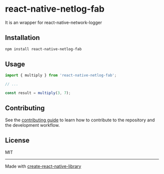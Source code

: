 # react-native-netlog-fab

It is an wrapper for react-native-network-logger

## Installation

```sh
npm install react-native-netlog-fab
```

## Usage


```js
import { multiply } from 'react-native-netlog-fab';

// ...

const result = multiply(3, 7);
```


## Contributing

See the [contributing guide](CONTRIBUTING.md) to learn how to contribute to the repository and the development workflow.

## License

MIT

---

Made with [create-react-native-library](https://github.com/callstack/react-native-builder-bob)
